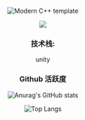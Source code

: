 

<div id="title" align=center>

![Modern C++ template][github-sub-title:img]

<img align="middle" src="https://count.getloli.com/get/@:Alan28755?theme=rule34">

### **技术栈:**

unity

### Github 活跃度

![Anurag's GitHub stats](https://github-readme-stats.vercel.app/api?username=Alan28755&show_icons=true&theme=radical)

![Top Langs](https://github-readme-stats.vercel.app/api/top-langs/?username=Alan28755&langs_count=6)

[github-sub-title:img]: https://readme-typing-svg.herokuapp.com?font=Segoe+Script&center=true&lines=Alan
